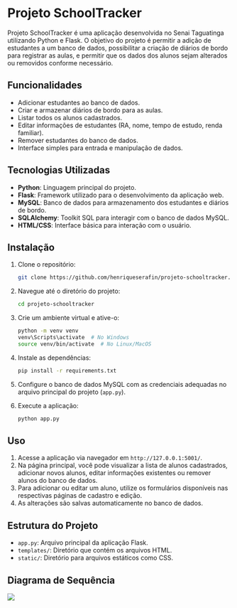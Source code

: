 # Projeto SchoolTracker

Projeto SchoolTracker é uma aplicação desenvolvida no Senai Taguatinga utilizando Python e Flask. O objetivo do projeto é permitir a adição de estudantes a um banco de dados, possibilitar a criação de diários de bordo para registrar as aulas, e permitir que os dados dos alunos sejam alterados ou removidos conforme necessário.

## Funcionalidades

- Adicionar estudantes ao banco de dados.
- Criar e armazenar diários de bordo para as aulas.
- Listar todos os alunos cadastrados.
- Editar informações de estudantes (RA, nome, tempo de estudo, renda familiar).
- Remover estudantes do banco de dados.
- Interface simples para entrada e manipulação de dados.

## Tecnologias Utilizadas

- **Python**: Linguagem principal do projeto.
- **Flask**: Framework utilizado para o desenvolvimento da aplicação web.
- **MySQL**: Banco de dados para armazenamento dos estudantes e diários de bordo.
- **SQLAlchemy**: Toolkit SQL para interagir com o banco de dados MySQL.
- **HTML/CSS**: Interface básica para interação com o usuário.

## Instalação

1. Clone o repositório:
    ```bash
    git clone https://github.com/henriqueserafin/projeto-schooltracker.git
    ```

2. Navegue até o diretório do projeto:
    ```bash
    cd projeto-schooltracker
    ```

3. Crie um ambiente virtual e ative-o:
    ```bash
    python -m venv venv
    venv\Scripts\activate  # No Windows
    source venv/bin/activate  # No Linux/MacOS
    ```

4. Instale as dependências:
    ```bash
    pip install -r requirements.txt
    ```

5. Configure o banco de dados MySQL com as credenciais adequadas no arquivo principal do projeto (`app.py`).

6. Execute a aplicação:
    ```bash
    python app.py
    ```

## Uso

1. Acesse a aplicação via navegador em `http://127.0.0.1:5001/`.
2. Na página principal, você pode visualizar a lista de alunos cadastrados, adicionar novos alunos, editar informações existentes ou remover alunos do banco de dados.
3. Para adicionar ou editar um aluno, utilize os formulários disponíveis nas respectivas páginas de cadastro e edição.
4. As alterações são salvas automaticamente no banco de dados.

## Estrutura do Projeto

- `app.py`: Arquivo principal da aplicação Flask.
- `templates/`: Diretório que contém os arquivos HTML.
- `static/`: Diretório para arquivos estáticos como CSS.

## Diagrama de Sequência

[![](https://mermaid.ink/img/pako:eNq1lclu2zAQhl-F4MU24CR3oTFgRW3RQxfE7U2AMRXHNhGRdLm4S5CHKXrog_jFOiJlRI5rK-kiCJBEfRr-_8yIvOWVEcgz7vBTQF1hIWFpQZWa0bEG62Ul16A9--DQMnB0DdvvVppDIrfmcwu9gQ0uQRh7SL2owd00zAztRhKSRg7BIm-oHHRlmEBWUDhX6sQ1Ys4mk3bGjE0rdA5YyS9Knoj2FUExfMZePn_ffR9HuyEsaoF27lGta_A4LLmkgS_nK6_qko_6Z65AgPPW9Cl4yD1Cye6TPjGz8FGhR7YwVoU6lqlJnTYbw6AO2hxR9u7tLEprwMQ90NZyjrxKo89BiGHkRvtYkd8zlVFK-mFLFPnZfZgroxfSKtj-3P6IAqUmOfHpaEqEtFj5YbD1nNwNB7V0Huw8qnCD0SPqk9C-6uxTXWN5cBVY5g31IaOzJQ_tXaM3VgOLEht7XbK32slZ-iTWezBuA1ymy1GrV7WsgKEiG9eozAZtn1mbsJTFi2dSTE4YjxBb0w_7qjjZHQJrasJ_2iBNyP_TH52kTWuPFnqTRlNR5Kdn67c9IppVjYm937O_RZKEZG6vRy53SX_S-kDhOsk9ujqcMN6SUx-glt_I_ilff9oE0Eb_u0bgY66QwkpBu95tE6bkfoUKS57RrQB707i7Iw6CN7OvuuKZtwHH3JqwXPFsAbWjp7AWVIx2v9whTY6MfZ321Li13v0CwUyCxw?type=png)](https://mermaid.live/edit#pako:eNq1lclu2zAQhl-F4MU24CR3oTFgRW3RQxfE7U2AMRXHNhGRdLm4S5CHKXrog_jFOiJlRI5rK-kiCJBEfRr-_8yIvOWVEcgz7vBTQF1hIWFpQZWa0bEG62Ul16A9--DQMnB0DdvvVppDIrfmcwu9gQ0uQRh7SL2owd00zAztRhKSRg7BIm-oHHRlmEBWUDhX6sQ1Ys4mk3bGjE0rdA5YyS9Knoj2FUExfMZePn_ffR9HuyEsaoF27lGta_A4LLmkgS_nK6_qko_6Z65AgPPW9Cl4yD1Cye6TPjGz8FGhR7YwVoU6lqlJnTYbw6AO2hxR9u7tLEprwMQ90NZyjrxKo89BiGHkRvtYkd8zlVFK-mFLFPnZfZgroxfSKtj-3P6IAqUmOfHpaEqEtFj5YbD1nNwNB7V0Huw8qnCD0SPqk9C-6uxTXWN5cBVY5g31IaOzJQ_tXaM3VgOLEht7XbK32slZ-iTWezBuA1ymy1GrV7WsgKEiG9eozAZtn1mbsJTFi2dSTE4YjxBb0w_7qjjZHQJrasJ_2iBNyP_TH52kTWuPFnqTRlNR5Kdn67c9IppVjYm937O_RZKEZG6vRy53SX_S-kDhOsk9ujqcMN6SUx-glt_I_ilff9oE0Eb_u0bgY66QwkpBu95tE6bkfoUKS57RrQB707i7Iw6CN7OvuuKZtwHH3JqwXPFsAbWjp7AWVIx2v9whTY6MfZ321Li13v0CwUyCxw)
